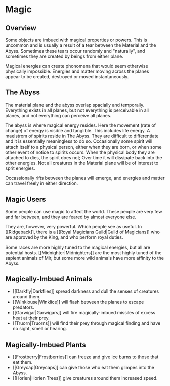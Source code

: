 # Magic

## Overview
Some objects are imbued with magical properties or powers. This is uncommon and is usually a result of a tear between the Material and the Abyss. Sometimes these tears occur randomly and "naturally", and sometimes they are created by beings from either plane.

Magical energies can create phonomena that would seem otherwise physically impossible. Energies and matter moving across the planes appear to be created, destroyed or moved instantaneously.

## The Abyss
The material plane and the abyss overlap spacially and temporally. Everything exists in all planes, but not everything is perceivable in all planes, and not everything can perceive all planes.

The abyss is where magical energy resides. Here the movement (rate of change) of energy is visible and tanglible. This includes life energy. A maelstrom of spirits reside in The Abyss. They are difficult to differentiate and it is essentially meaningless to do so.
Occasionally some spirit will attach itself to a physical person, either when they are born, or when some other event of notice to spirits occurs. When the physical body they are attached to dies, the spirit does not; Over time it will dissipate back into the other energies. Not all creatures in the Material plane will be of interest to sprit energies.

Occassionally rifts between the planes will emerge, and energies and matter can travel freely in either direction.

## Magic Users
Some people can use magic to affect the world. These people are very few and far between, and they are feared by almost everyone else.

They are, however, very powerful. Which people see as useful. In [[Ridgeback]], there is a [[Royal Magicians Guild|Guild of Magicians]] who are approved by the King, and who perform royal duties.

Some races are more highly tuned to the magical energies, but all are potential hosts. 
[[Midnighter|Midnighters]] are the most highly tuned of the sapient animals of Mir, but some more wild animals have more affinity to the Abyss.

## Magically-Imbued Animals
 - [[Darkfly|Darkflies]] spread darkness and dull the senses of creatures around them.
 - [[Winklouse|Winklice]] will flash between the planes to escape predators.
 - [[Garwigar|Garwigars]] will fire magically-imbued missiles of excess heat at their prey.
 - [[Truorn|Truorns]] will find their prey through magical finding and have no sight, smell or hearing.

## Magically-Imbued Plants
 - [[Frostberry|Frostberries]] can freeze and give ice burns to those that eat them.
 - [[Greycap|Greycaps]] can give those who eat them glimpes into the Abyss.
 - [[Horien|Horien Trees]] give creatures around them increased speed.